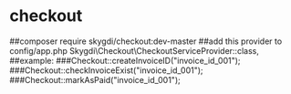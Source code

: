 # checkout
##composer require skygdi/checkout:dev-master
##add this provider to config/app.php Skygdi\Checkout\CheckoutServiceProvider::class,
##example:
###Checkout::createInvoiceID("invoice_id_001");
###Checkout::checkInvoiceExist("invoice_id_001");
###Checkout::markAsPaid("invoice_id_001");
